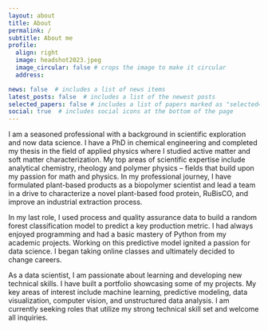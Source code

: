 ```yaml
---
layout: about
title: About
permalink: /
subtitle: About me
profile:
  align: right
  image: headshot2023.jpeg
  image_circular: false # crops the image to make it circular
  address: 

news: false  # includes a list of news items
latest_posts: false  # includes a list of the newest posts
selected_papers: false # includes a list of papers marked as "selected={true}"
social: true  # includes social icons at the bottom of the page
---
```


I am a seasoned professional with a background in scientific exploration and now data science. I have a PhD in chemical engineering and completed my thesis in the field of applied physics where I studied active matter and soft matter characterization. My top areas of scientific expertise include analytical chemistry, rheology and polymer physics – fields that build upon my passion for math and physics. In my professional journey, I have formulated plant-based products as a biopolymer scientist and lead a team in a drive to characterize a novel plant-based food protein, RuBisCO, and improve an industrial extraction process. 

In my last role, I used process and quality assurance data to build a random forest classification model to predict a key production metric. I had always enjoyed programming and had a basic mastery of Python from my academic projects. Working on this predictive model ignited a passion for data science. I began taking online classes and ultimately decided to change careers. 

As a data scientist,  I am passionate about learning and developing new technical skills. I have built a portfolio showcasing some of my projects. My key areas of interest include machine learning, predictive modeling, data visualization, computer vision, and unstructured data analysis. I am currently seeking roles that utilize my strong technical skill set and welcome all inquiries. 
